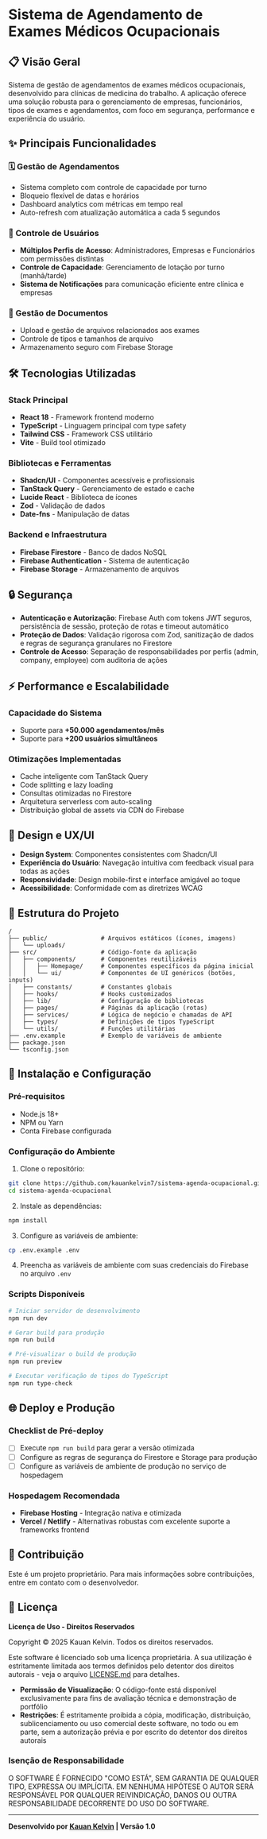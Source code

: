 # Sistema de Agendamento de Exames Médicos Ocupacionais

## 📋 Visão Geral

Sistema de gestão de agendamentos de exames médicos ocupacionais, desenvolvido para clínicas de medicina do trabalho. A aplicação oferece uma solução robusta para o gerenciamento de empresas, funcionários, tipos de exames e agendamentos, com foco em segurança, performance e experiência do usuário.

## ✨ Principais Funcionalidades

### 🗓️ Gestão de Agendamentos
- Sistema completo com controle de capacidade por turno
- Bloqueio flexível de datas e horários
- Dashboard analytics com métricas em tempo real
- Auto-refresh com atualização automática a cada 5 segundos

### 👥 Controle de Usuários
- **Múltiplos Perfis de Acesso**: Administradores, Empresas e Funcionários com permissões distintas
- **Controle de Capacidade**: Gerenciamento de lotação por turno (manhã/tarde)
- **Sistema de Notificações** para comunicação eficiente entre clínica e empresas

### 📄 Gestão de Documentos
- Upload e gestão de arquivos relacionados aos exames
- Controle de tipos e tamanhos de arquivo
- Armazenamento seguro com Firebase Storage

## 🛠️ Tecnologias Utilizadas

### Stack Principal
- **React 18** - Framework frontend moderno
- **TypeScript** - Linguagem principal com type safety
- **Tailwind CSS** - Framework CSS utilitário
- **Vite** - Build tool otimizado

### Bibliotecas e Ferramentas
- **Shadcn/UI** - Componentes acessíveis e profissionais
- **TanStack Query** - Gerenciamento de estado e cache
- **Lucide React** - Biblioteca de ícones
- **Zod** - Validação de dados
- **Date-fns** - Manipulação de datas

### Backend e Infraestrutura
- **Firebase Firestore** - Banco de dados NoSQL
- **Firebase Authentication** - Sistema de autenticação
- **Firebase Storage** - Armazenamento de arquivos

## 🔒 Segurança

- **Autenticação e Autorização**: Firebase Auth com tokens JWT seguros, persistência de sessão, proteção de rotas e timeout automático
- **Proteção de Dados**: Validação rigorosa com Zod, sanitização de dados e regras de segurança granulares no Firestore
- **Controle de Acesso**: Separação de responsabilidades por perfis (admin, company, employee) com auditoria de ações

## ⚡ Performance e Escalabilidade

### Capacidade do Sistema
- Suporte para **+50.000 agendamentos/mês**
- Suporte para **+200 usuários simultâneos**

### Otimizações Implementadas
- Cache inteligente com TanStack Query
- Code splitting e lazy loading
- Consultas otimizadas no Firestore
- Arquitetura serverless com auto-scaling
- Distribuição global de assets via CDN do Firebase

## 🎨 Design e UX/UI

- **Design System**: Componentes consistentes com Shadcn/UI
- **Experiência do Usuário**: Navegação intuitiva com feedback visual para todas as ações
- **Responsividade**: Design mobile-first e interface amigável ao toque
- **Acessibilidade**: Conformidade com as diretrizes WCAG

## 📁 Estrutura do Projeto

```
/
├── public/               # Arquivos estáticos (ícones, imagens)
│   └── uploads/
├── src/                  # Código-fonte da aplicação
│   ├── components/       # Componentes reutilizáveis
│   │   ├── Homepage/     # Componentes específicos da página inicial
│   │   └── ui/           # Componentes de UI genéricos (botões, inputs)
│   ├── constants/        # Constantes globais
│   ├── hooks/            # Hooks customizados
│   ├── lib/              # Configuração de bibliotecas
│   ├── pages/            # Páginas da aplicação (rotas)
│   ├── services/         # Lógica de negócio e chamadas de API
│   ├── types/            # Definições de tipos TypeScript
│   └── utils/            # Funções utilitárias
├── .env.example          # Exemplo de variáveis de ambiente
├── package.json
└── tsconfig.json
```

## 🚀 Instalação e Configuração

### Pré-requisitos
- Node.js 18+
- NPM ou Yarn
- Conta Firebase configurada

### Configuração do Ambiente

1. Clone o repositório:
```bash
git clone https://github.com/kauankelvin7/sistema-agenda-ocupacional.git
cd sistema-agenda-ocupacional
```

2. Instale as dependências:
```bash
npm install
```

3. Configure as variáveis de ambiente:
```bash
cp .env.example .env
```

4. Preencha as variáveis de ambiente com suas credenciais do Firebase no arquivo `.env`

### Scripts Disponíveis

```bash
# Iniciar servidor de desenvolvimento
npm run dev

# Gerar build para produção
npm run build

# Pré-visualizar o build de produção
npm run preview

# Executar verificação de tipos do TypeScript
npm run type-check
```

## 🌐 Deploy e Produção

### Checklist de Pré-deploy
- [ ] Execute `npm run build` para gerar a versão otimizada
- [ ] Configure as regras de segurança do Firestore e Storage para produção
- [ ] Configure as variáveis de ambiente de produção no serviço de hospedagem

### Hospedagem Recomendada
- **Firebase Hosting** - Integração nativa e otimizada
- **Vercel / Netlify** - Alternativas robustas com excelente suporte a frameworks frontend

## 🤝 Contribuição

Este é um projeto proprietário. Para mais informações sobre contribuições, entre em contato com o desenvolvedor.

## 📄 Licença

**Licença de Uso - Direitos Reservados**

Copyright © 2025 Kauan Kelvin. Todos os direitos reservados.

Este software é licenciado sob uma licença proprietária. A sua utilização é estritamente limitada aos termos definidos pelo detentor dos direitos autorais - veja o arquivo [LICENSE.md](LICENSE) para detalhes.

- **Permissão de Visualização**: O código-fonte está disponível exclusivamente para fins de avaliação técnica e demonstração de portfólio
- **Restrições**: É estritamente proibida a cópia, modificação, distribuição, sublicenciamento ou uso comercial deste software, no todo ou em parte, sem a autorização prévia e por escrito do detentor dos direitos autorais

### Isenção de Responsabilidade
O SOFTWARE É FORNECIDO "COMO ESTÁ", SEM GARANTIA DE QUALQUER TIPO, EXPRESSA OU IMPLÍCITA. EM NENHUMA HIPÓTESE O AUTOR SERÁ RESPONSÁVEL POR QUALQUER REIVINDICAÇÃO, DANOS OU OUTRA RESPONSABILIDADE DECORRENTE DO USO DO SOFTWARE.

---

**Desenvolvido por [Kauan Kelvin](LINK_DO_SEU_PERFIL) | Versão 1.0**
